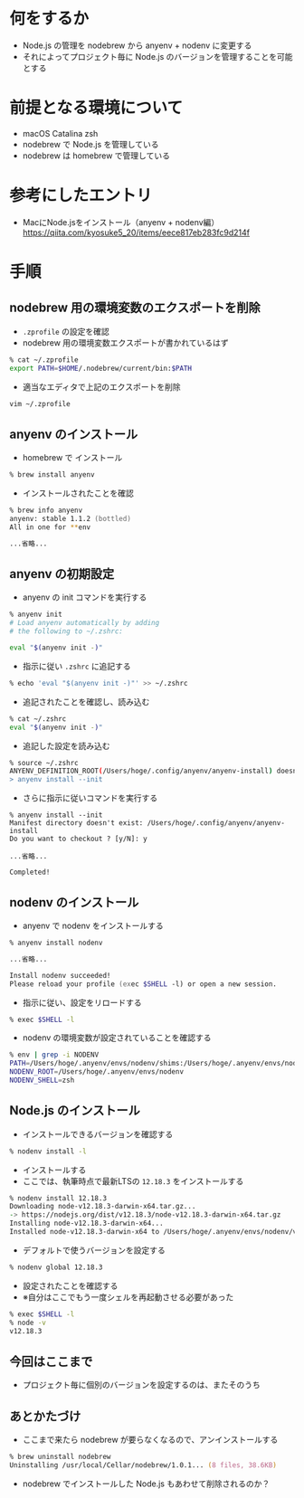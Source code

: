 
# 何をするか
- Node.js の管理を nodebrew から anyenv + nodenv に変更する
- それによってプロジェクト毎に Node.js のバージョンを管理することを可能とする

# 前提となる環境について
- macOS Catalina zsh
- nodebrew で Node.js を管理している
- nodebrew は homebrew で管理している

# 参考にしたエントリ
- MacにNode.jsをインストール（anyenv + nodenv編）
https://qiita.com/kyosuke5_20/items/eece817eb283fc9d214f

# 手順
## nodebrew 用の環境変数のエクスポートを削除
- `.zprofile` の設定を確認
- nodebrew 用の環境変数エクスポートが書かれているはず

```zsh
% cat ~/.zprofile
export PATH=$HOME/.nodebrew/current/bin:$PATH
```

- 適当なエディタで上記のエクスポートを削除
```zsh
vim ~/.zprofile
```

## anyenv のインストール
- homebrew で インストール
```zsh
% brew install anyenv
```

- インストールされたことを確認
```zsh
% brew info anyenv 
anyenv: stable 1.1.2 (bottled)
All in one for **env

...省略...

```

## anyenv の初期設定
- anyenv の init コマンドを実行する
```zsh
% anyenv init
# Load anyenv automatically by adding
# the following to ~/.zshrc:

eval "$(anyenv init -)"
```

- 指示に従い `.zshrc` に追記する
```zsh
% echo 'eval "$(anyenv init -)"' >> ~/.zshrc
```

- 追記されたことを確認し、読み込む
```zsh
% cat ~/.zshrc
eval "$(anyenv init -)"
```

- 追記した設定を読み込む
```zsh
% source ~/.zshrc 
ANYENV_DEFINITION_ROOT(/Users/hoge/.config/anyenv/anyenv-install) doesn't exist. You can initialize it by:
> anyenv install --init
```

- さらに指示に従いコマンドを実行する
```
% anyenv install --init
Manifest directory doesn't exist: /Users/hoge/.config/anyenv/anyenv-install
Do you want to checkout ? [y/N]: y

...省略...

Completed!
```

## nodenv のインストール
- anyenv で nodenv をインストールする
```zsh
% anyenv install nodenv

...省略...

Install nodenv succeeded!
Please reload your profile (exec $SHELL -l) or open a new session.
```

- 指示に従い、設定をリロードする
```zsh
% exec $SHELL -l
```

- nodenv の環境変数が設定されていることを確認する
```zsh
% env | grep -i NODENV
PATH=/Users/hoge/.anyenv/envs/nodenv/shims:/Users/hoge/.anyenv/envs/nodenv/bin:/Users/hoge/.rbenv/shims:/usr/local/bin:/usr/bin:/bin:/usr/sbin:/sbin:/Users/hoge/.rbenv/shims:/Users/hoge/.nodebrew/current/bin
NODENV_ROOT=/Users/hoge/.anyenv/envs/nodenv
NODENV_SHELL=zsh
```

## Node.js のインストール
- インストールできるバージョンを確認する
```zsh
% nodenv install -l
```

- インストールする
- ここでは、執筆時点で最新LTSの `12.18.3` をインストールする
```zsh
% nodenv install 12.18.3
Downloading node-v12.18.3-darwin-x64.tar.gz...
-> https://nodejs.org/dist/v12.18.3/node-v12.18.3-darwin-x64.tar.gz
Installing node-v12.18.3-darwin-x64...
Installed node-v12.18.3-darwin-x64 to /Users/hoge/.anyenv/envs/nodenv/versions/12.18.3

```

- デフォルトで使うバージョンを設定する
```zsh
% nodenv global 12.18.3
```

- 設定されたことを確認する
- ※自分はここでもう一度シェルを再起動させる必要があった
```zsh
% exec $SHELL -l
% node -v
v12.18.3
```

## 今回はここまで
- プロジェクト毎に個別のバージョンを設定するのは、またそのうち

## あとかたづけ
- ここまで来たら nodebrew が要らなくなるので、アンインストールする
```zsh
% brew uninstall nodebrew
Uninstalling /usr/local/Cellar/nodebrew/1.0.1... (8 files, 38.6KB)
```

- nodebrew でインストールした Node.js もあわせて削除されるのか？